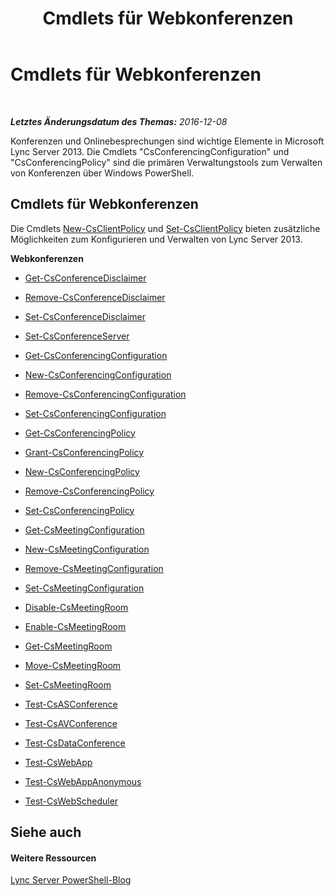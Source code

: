 ﻿---
title: Cmdlets für Webkonferenzen
TOCTitle: Cmdlets für Webkonferenzen
ms:assetid: dac4d934-1500-4799-be4d-82809d4e7eb3
ms:mtpsurl: https://technet.microsoft.com/de-de/library/Gg415675(v=OCS.15)
ms:contentKeyID: 49295601
ms.date: 12/10/2016
mtps_version: v=OCS.15
ms.translationtype: HT
---

# Cmdlets für Webkonferenzen

 

_**Letztes Änderungsdatum des Themas:** 2016-12-08_

Konferenzen und Onlinebesprechungen sind wichtige Elemente in Microsoft Lync Server 2013. Die Cmdlets "CsConferencingConfiguration" und "CsConferencingPolicy" sind die primären Verwaltungstools zum Verwalten von Konferenzen über Windows PowerShell.

## Cmdlets für Webkonferenzen

Die Cmdlets [New-CsClientPolicy](new-csclientpolicy.md) und [Set-CsClientPolicy](set-csclientpolicy.md) bieten zusätzliche Möglichkeiten zum Konfigurieren und Verwalten von Lync Server 2013.

**Webkonferenzen**

  - [Get-CsConferenceDisclaimer](get-csconferencedisclaimer.md)

  - [Remove-CsConferenceDisclaimer](remove-csconferencedisclaimer.md)

  - [Set-CsConferenceDisclaimer](set-csconferencedisclaimer.md)

  - [Set-CsConferenceServer](set-csconferenceserver.md)

  - [Get-CsConferencingConfiguration](get-csconferencingconfiguration.md)

  - [New-CsConferencingConfiguration](new-csconferencingconfiguration.md)

  - [Remove-CsConferencingConfiguration](remove-csconferencingconfiguration.md)

  - [Set-CsConferencingConfiguration](set-csconferencingconfiguration.md)

  - [Get-CsConferencingPolicy](get-csconferencingpolicy.md)

  - [Grant-CsConferencingPolicy](grant-csconferencingpolicy.md)

  - [New-CsConferencingPolicy](new-csconferencingpolicy.md)

  - [Remove-CsConferencingPolicy](remove-csconferencingpolicy.md)

  - [Set-CsConferencingPolicy](set-csconferencingpolicy.md)

  - [Get-CsMeetingConfiguration](get-csmeetingconfiguration.md)

  - [New-CsMeetingConfiguration](new-csmeetingconfiguration.md)

  - [Remove-CsMeetingConfiguration](remove-csmeetingconfiguration.md)

  - [Set-CsMeetingConfiguration](set-csmeetingconfiguration.md)

  - [Disable-CsMeetingRoom](disable-csmeetingroom.md)

  - [Enable-CsMeetingRoom](enable-csmeetingroom.md)

  - [Get-CsMeetingRoom](get-csmeetingroom.md)

  - [Move-CsMeetingRoom](move-csmeetingroom.md)

  - [Set-CsMeetingRoom](set-csmeetingroom.md)

  - [Test-CsASConference](test-csasconference.md)

  - [Test-CsAVConference](test-csavconference.md)

  - [Test-CsDataConference](test-csdataconference.md)

  - [Test-CsWebApp](test-cswebapp.md)

  - [Test-CsWebAppAnonymous](test-cswebappanonymous.md)

  - [Test-CsWebScheduler](test-cswebscheduler.md)

## Siehe auch

#### Weitere Ressourcen

[Lync Server PowerShell-Blog](http://go.microsoft.com/fwlink/?linkid=203150%26clcid=0x407)

